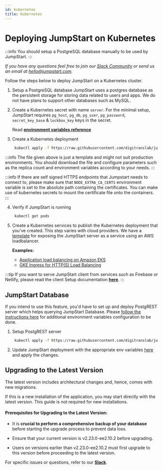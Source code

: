 ```yaml
---
id: kubernetes
title: Kubernetes
---
```


# Deploying JumpStart on Kubernetes

:::info
You should setup a PostgreSQL database manually to be used by JumpStart.
:::

*If you have any questions feel free to join our [Slack Community](https://jumpstart.com/slack) or send us an email at hello@jumpstart.com.*

Follow the steps below to deploy JumpStart on a Kubernetes cluster.

1. Setup a PostgreSQL database
   JumpStart uses a postgres database as the persistent storage for storing data related to users and apps. We do not have plans to support other databases such as MySQL.

2. Create a Kubernetes secret with name `server`. For the minimal setup, JumpStart requires `pg_host`, `pg_db`, `pg_user`, `pg_password`, `secret_key_base` & `lockbox_key` keys in the secret.

   Read **[environment variables reference](/docs/setup/env-vars)**

3. Create a Kubernetes deployment

   ```bash
    kubectl apply -f https://raw.githubusercontent.com/digitranslab/jumpstart/main/deploy/kubernetes/deployment.yaml
   ```

:::info
The file given above is just a template and might not suit production environments. You should download the file and configure parameters such as the replica count and environment variables according to your needs.
:::

:::info
If there are self signed HTTPS endpoints that Jumpstart needs to connect to, please make sure that `NODE_EXTRA_CA_CERTS` environment variable is set to the absolute path containing the certificates. You can make use of kubernetes secrets to mount the certificate file onto the containers.
:::

4. Verify if JumpStart is running

   ```bash
    kubectl get pods
   ```

5. Create a Kubernetes services to publish the Kubernetes deployment that you've created. This step varies with cloud providers. We have a [template](https://raw.githubusercontent.com/digitranslab/jumpstart/main/deploy/kubernetes/service.yaml) for exposing the JumpStart server as a service using an AWS loadbalancer.

   **Examples:**
   - [Application load balancing on Amazon EKS](https://docs.aws.amazon.com/eks/latest/userguide/alb-ingress.html)
   - [GKE Ingress for HTTP(S) Load Balancing](https://cloud.google.com/kubernetes-engine/docs/concepts/ingress)

:::tip
If you want to serve JumpStart client from services such as Firebase or Netlify, please read the client Setup documentation **[here](/docs/setup/client)**.
:::

## JumpStart Database

If you intend to use this feature, you'd have to set up and deploy PostgREST server which helps querying JumpStart Database. Please [follow the instructions here](/docs/setup/env-vars/#enable-jumpstart-database--optional-) for additional environment variables configuration to be done.

1. Setup PostgREST server

   ```bash
    kubectl apply -f https://raw.githubusercontent.com/digitranslab/jumpstart/main/deploy/kubernetes/postgrest.yaml
   ```

2. Update JumpStart deployment with the appropriate env variables [here](https://raw.githubusercontent.com/digitranslab/jumpstart/main/deploy/kubernetes/deployment.yaml) and apply the changes.

## Upgrading to the Latest Version

The latest version includes architectural changes and, hence, comes with new migrations.

If this is a new installation of the application, you may start directly with the latest version. This guide is not required for new installations.

#### Prerequisites for Upgrading to the Latest Version:

- It is **crucial to perform a comprehensive backup of your database** before starting the upgrade process to prevent data loss.

- Ensure that your current version is v2.23.0-ee2.10.2 before upgrading. 

- Users on versions earlier than v2.23.0-ee2.10.2 must first upgrade to this version before proceeding to the latest version.

For specific issues or questions, refer to our **[Slack](https://jumpstart.slack.com/join/shared_invite/zt-25438diev-mJ6LIZpJevG0LXCEcL0NhQ#)**.